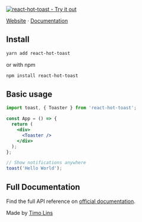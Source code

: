 <a href="https://react-hot-toast.com/"><img alt="react-hot-toast - Try it out" src="https://github.com/timolins/react-hot-toast/raw/master/assets/header.svg"/></a>

[Website](https://react-hot-toast.com) · [Documentation](https://react-hot-toast.com/docs)

## Install

```sh
yarn add react-hot-toast
```

or with npm

```sh
npm install react-hot-toast
```

## Basic usage

```jsx
import toast, { Toaster } from 'react-hot-toast';

const App = () => {
  return (
    <div>
      <Toaster />
    </div>
  );
};

// Show notifications anywhere
toast('Hello World');
```

## Full Documentation

Find the full API reference on [official documentation](https://react-hot-toast.com/docs).

Made by [Timo Lins](https://timo.sh)
